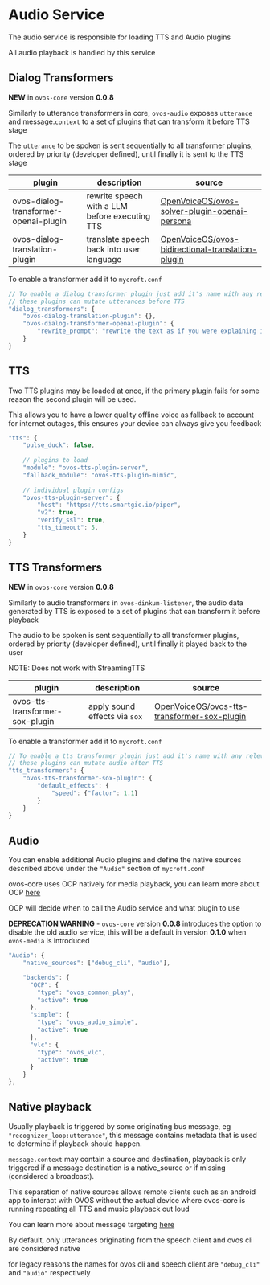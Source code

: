 # Audio Service

The audio service is responsible for loading TTS and Audio plugins

All audio playback is handled by this service

## Dialog Transformers

**NEW** in `ovos-core` version **0.0.8**

Similarly to utterance transformers in core,  `ovos-audio` exposes `utterance` and message.`context` to a set
of plugins that can transform it before TTS stage

The `utterance` to be spoken is sent sequentially to all transformer plugins, ordered by priority (developer defined),
until finally it is sent to the TTS stage

| plugin                                | description                                    | source                                                                                                                    |
|---------------------------------------|------------------------------------------------|---------------------------------------------------------------------------------------------------------------------------|
| ovos-dialog-transformer-openai-plugin | rewrite speech with a LLM before executing TTS | [OpenVoiceOS/ovos-solver-plugin-openai-persona](https://github.com/OpenVoiceOS/ovos-solver-plugin-openai-persona)         |
| ovos-dialog-translation-plugin        | translate speech back into user language       | [OpenVoiceOS/ovos-bidirectional-translation-plugin](https://github.com/OpenVoiceOS/ovos-bidirectional-translation-plugin) |

To enable a transformer add it to `mycroft.conf`

```javascript
// To enable a dialog transformer plugin just add it's name with any relevant config
// these plugins can mutate utterances before TTS
"dialog_transformers": {
    "ovos-dialog-translation-plugin": {},
    "ovos-dialog-transformer-openai-plugin": {
        "rewrite_prompt": "rewrite the text as if you were explaining it to a 5 year old"
    }
}
```


## TTS

Two TTS plugins may be loaded at once, if the primary plugin fails for some reason the second plugin will be used.

This allows you to have a lower quality offline voice as fallback to account for internet outages, this ensures your
device can always give you feedback

```javascript
"tts": {
    "pulse_duck": false,
    
    // plugins to load
    "module": "ovos-tts-plugin-server",
    "fallback_module": "ovos-tts-plugin-mimic",
    
    // individual plugin configs
    "ovos-tts-plugin-server": {
        "host": "https://tts.smartgic.io/piper",
        "v2": true,
        "verify_ssl": true,
        "tts_timeout": 5,
    }
}
```

## TTS Transformers

**NEW** in `ovos-core` version **0.0.8**

Similarly to audio transformers in `ovos-dinkum-listener`, the audio data generated by TTS is exposed to a set
of plugins that can transform it before playback

The audio to be spoken is sent sequentially to all transformer plugins, ordered by priority (developer defined),
until finally it played back to the user

NOTE: Does not work with StreamingTTS

| plugin                          | description                   | source                                                                                                        |
|---------------------------------|-------------------------------|---------------------------------------------------------------------------------------------------------------|
| ovos-tts-transformer-sox-plugin | apply sound effects via `sox` | [OpenVoiceOS/ovos-tts-transformer-sox-plugin](https://github.com/OpenVoiceOS/ovos-tts-transformer-sox-plugin) |

To enable a transformer add it to `mycroft.conf`

```javascript
// To enable a tts transformer plugin just add it's name with any relevant config
// these plugins can mutate audio after TTS
"tts_transformers": {
    "ovos-tts-transformer-sox-plugin": {
        "default_effects": {
            "speed": {"factor": 1.1}
        }
    }
}
```

## Audio

You can enable additional Audio plugins and define the native sources described above under the `"Audio"` section
of `mycroft.conf`

ovos-core uses OCP natively for media playback, you can learn more about
OCP [here](https://openvoiceos.github.io/community-docs/OCP)

OCP will decide when to call the Audio service and what plugin to use

**DEPRECATION WARNING** -  `ovos-core` version **0.0.8** introduces the option to disable the old audio service, this
will be a default in version **0.1.0** when `ovos-media` is introduced

```javascript
"Audio": {
    "native_sources": ["debug_cli", "audio"],

    "backends": {
      "OCP": {
        "type": "ovos_common_play",
        "active": true
      },
      "simple": {
        "type": "ovos_audio_simple",
        "active": true
      },
      "vlc": {
        "type": "ovos_vlc",
        "active": true
      }
    }
},
```

## Native playback

Usually playback is triggered by some originating bus message, eg `"recognizer_loop:utterance"`, this message contains
metadata that is used to determine if playback should happen.

`message.context` may contain a source and destination, playback is only triggered if a message destination is a
native_source or if missing (considered a broadcast).

This separation of native sources allows remote clients such as an android app to interact with OVOS without the actual
device where ovos-core is running repeating all TTS and music playback out loud

You can learn more about message targeting [here](https://jarbashivemind.github.io/HiveMind-community-docs/mycroft/)

By default, only utterances originating from the speech client and ovos cli are considered native

for legacy reasons the names for ovos cli and speech client are `"debug_cli"` and `"audio"` respectively

